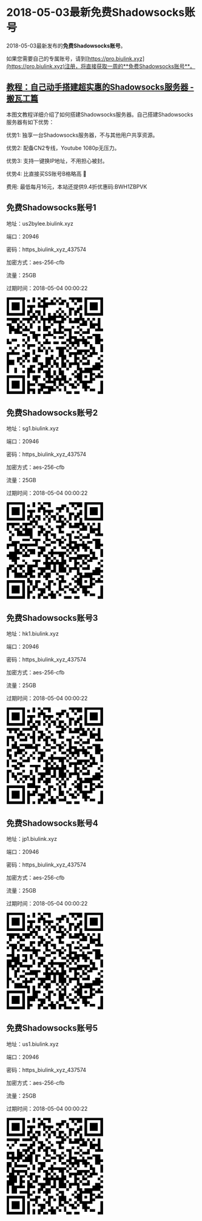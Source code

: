 # 2018-05-03最新**免费Shadowsocks账号**

2018-05-03最新发布的**免费Shadowsocks账号**。

如果您需要自己的专属账号，请到[https://pro.biulink.xyz](https://pro.biulink.xyz)注册，将直接获取一周的**免费Shadowsocks账号**。

## [教程：自己动手搭建超实惠的Shadowsocks服务器 - 搬瓦工篇](https://github.com/Biulink/ShadowsocksTutorials/blob/master/%E6%95%99%E6%82%A8%E8%87%AA%E5%B7%B1%E5%8A%A8%E6%89%8B%E6%90%AD%E5%BB%BA%E8%B6%85%E5%AE%9E%E6%83%A0%E7%9A%84Shadowsocks%E6%9C%8D%E5%8A%A1%E5%99%A8%20-%20%E6%90%AC%E7%93%A6%E5%B7%A5%E7%AF%87.md)
  
  本图文教程详细介绍了如何搭建Shadowsocks服务器。自己搭建Shadowsocks服务器有如下优势：

  优势1: 独享一台Shadowsocks服务器，不与其他用户共享资源。

  优势2: 配备CN2专线，Youtube 1080p无压力。

  优势3: 支持一键换IP地址，不用担心被封。

  优势4: 比直接买SS账号B格略高 🙂

  费用: 最低每月16元，本站还提供9.4折优惠码:BWH1ZBPVK  
## 免费Shadowsocks账号1

地址：us2bylee.biulink.xyz

端口：20946

密码：https_biulink_xyz_437574

加密方式：aes-256-cfb

流量：25GB

过期时间：2018-05-04 00:00:22

![免费Shadowsocks账号](../qrcode/71c43b90-549f-4db3-95f6-eba2d41ae299.png)

## 免费Shadowsocks账号2

地址：sg1.biulink.xyz

端口：20946

密码：https_biulink_xyz_437574

加密方式：aes-256-cfb

流量：25GB

过期时间：2018-05-04 00:00:22

![免费Shadowsocks账号](../qrcode/40501c3e-4ac7-4662-beee-b53dfaf2dd33.png)

## 免费Shadowsocks账号3

地址：hk1.biulink.xyz

端口：20946

密码：https_biulink_xyz_437574

加密方式：aes-256-cfb

流量：25GB

过期时间：2018-05-04 00:00:22

![免费Shadowsocks账号](../qrcode/8d03bb18-c324-4ee1-a52e-710e2d04f038.png)

## 免费Shadowsocks账号4

地址：jp1.biulink.xyz

端口：20946

密码：https_biulink_xyz_437574

加密方式：aes-256-cfb

流量：25GB

过期时间：2018-05-04 00:00:22

![免费Shadowsocks账号](../qrcode/445e60fe-687e-4cc8-97c9-821a7e831ad9.png)

## 免费Shadowsocks账号5

地址：us1.biulink.xyz

端口：20946

密码：https_biulink_xyz_437574

加密方式：aes-256-cfb

流量：25GB

过期时间：2018-05-04 00:00:22

![免费Shadowsocks账号](../qrcode/d73d38ad-2469-43a2-9b1d-733c0bd691b3.png)

